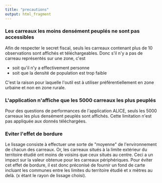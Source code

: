 ```yaml
---
title: "precautions"
output: html_fragment
---
```


### Les carreaux les moins densément peuplés ne sont pas accessibles
Afin de respecter le secret fiscal, seuls les carreaux contenant plus de 10 observations sont affichés et téléchargeables. Donc s'il n'y a pas de carreau représentés sur une zone, c'est

  * soit qu'il n'y a effectivement personne
  * soit que la densité de population est trop faible
  
C'est la raison pour laquelle l'outil est à utiliser préférentiellement en zone urbaine et non en zone rurale.

###	L'application n'affiche que les 5000 carreaux les plus peuplés
Pour des questions de performances de l'application ALICE, seuls les 5000 carreaux les plus densément peuplés sont affichés. Cette limitation n'est pas appliquée aux donnés téléchargées.

### Eviter l'effet de bordure
Le lissage consiste à effectuer une sorte de "moyenne" de l'environnement de chacun des carreaux. Or, les carreaux situés à la limite extérieur du territoire étudié ont moins de voisins que ceux situés au centre. Ceci a un impact sur la valeur obtenue pour les carreaux périphériques. Pour éviter cet effet de bordure, il est donc préconisé de fournir un fond de carte incluant les communes entre les limites du territoire étudié et x mètres au delà. (x étant le rayon de lissage choisi).